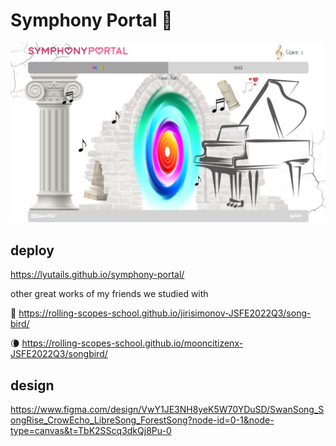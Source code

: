 # Symphony Portal 🎵

<img src="./symphony-portal_screenshot_01.JPG">

## deploy

https://lyutails.github.io/symphony-portal/

other great works of my friends we studied with

🦢 https://rolling-scopes-school.github.io/jirisimonov-JSFE2022Q3/song-bird/

🌘 https://rolling-scopes-school.github.io/mooncitizenx-JSFE2022Q3/songbird/

## design

https://www.figma.com/design/VwY1JE3NH8yeK5W70YDuSD/SwanSong_SongRise_CrowEcho_LibreSong_ForestSong?node-id=0-1&node-type=canvas&t=TbK2SScq3dkQj8Pu-0

